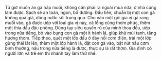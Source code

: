 Từ giờ muốn ăn gà hấp muối, không cần phải ra ngoài mua nữa, ở nhà cũng làm được. Sạch sẽ an toàn, ngon, bổ dưỡng. Đầu tiên, chuẩn bị một con gà không quá già, dùng nước sôi trụng qua. Cho vào một gói gia vị gà rang muối vào, gà được ướp với loại gia vị này, cả lồng cũng thơm phức, thêm một thìa dầu đậu phộng. Dùng tay siêu quyến rũ của mình thoa đều, ướp trong nửa tiếng, bỏ vào bụng con gà một ít hành lá, giúp khử mùi tanh, tăng hương thơm. Tiếp theo, quét một lớp dầu ở đáy nồi cơm điện, trải một lớp gừng thái lát lên, thêm một lớp hành lá, đặt con gà vào, bật nút nấu cơm bình thường, nấu trong nửa tiếng là được, thực sự là rất thơm. Gia đình có người lớn và trẻ em thì nhanh tay làm thử nhé.